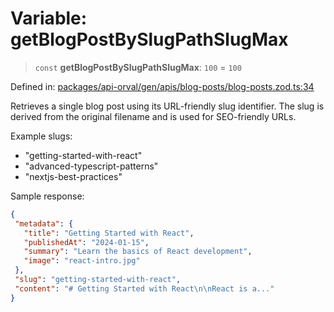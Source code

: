 # Variable: getBlogPostBySlugPathSlugMax

> `const` **getBlogPostBySlugPathSlugMax**: `100` = `100`

Defined in: [packages/api-orval/gen/apis/blog-posts/blog-posts.zod.ts:34](https://github.com/the-inconvenience-store/mono-example/blob/77ed7dd80da67d5d4a2bd8320e638952ed491201/packages/api-orval/gen/apis/blog-posts/blog-posts.zod.ts#L34)

Retrieves a single blog post using its URL-friendly slug identifier.
The slug is derived from the original filename and is used for SEO-friendly URLs.

Example slugs:
- "getting-started-with-react"
- "advanced-typescript-patterns"
- "nextjs-best-practices"

Sample response:
```json
{
 "metadata": {
   "title": "Getting Started with React",
   "publishedAt": "2024-01-15",
   "summary": "Learn the basics of React development",
   "image": "react-intro.jpg"
 },
 "slug": "getting-started-with-react",
 "content": "# Getting Started with React\n\nReact is a..."
}
```
